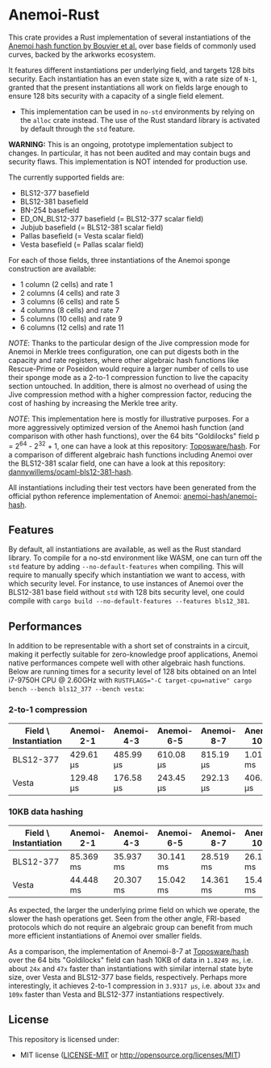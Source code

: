 # Anemoi-Rust

This crate provides a Rust implementation of several instantiations of the [Anemoi hash function by Bouvier et al.](https://eprint.iacr.org/2022/840.pdf) over base fields of commonly used curves, backed by the arkworks ecosystem.

It features different instantiations per underlying field, and targets 128 bits security. Each instantiation has an even state size `N`, with a rate size of `N-1`, granted that the present instantiations all work on fields
large enough to ensure 128 bits security with a capacity of a single field element.

* This implementation can be used in `no-std` environments by relying on the `alloc` crate instead. The use of the Rust standard library is activated by default through the `std` feature.

**WARNING:** This is an ongoing, prototype implementation subject to changes. In particular, it has not been audited and may contain bugs and security flaws. This implementation is NOT intended for production use.

The currently supported fields are:

* BLS12-377 basefield
* BLS12-381 basefield
* BN-254 basefield
* ED_ON_BLS12-377 basefield (= BLS12-377 scalar field)
* Jubjub basefield (= BLS12-381 scalar field)
* Pallas basefield (= Vesta scalar field)
* Vesta basefield (= Pallas scalar field)

For each of those fields, three instantiations of the Anemoi sponge construction are available:

* 1 column (2 cells) and rate 1
* 2 columns (4 cells) and rate 3
* 3 columns (6 cells) and rate 5
* 4 columns (8 cells) and rate 7
* 5 columns (10 cells) and rate 9
* 6 columns (12 cells) and rate 11

*NOTE*: Thanks to the particular design of the Jive compression mode for Anemoi in Merkle trees configuration, one can put digests both in the capacity and rate registers, where other algebraic hash functions like Rescue-Prime or Poseidon would require a larger number of cells to use their sponge mode as a 2-to-1 compression function to live the capacity section untouched. In addition, there is almost no overhead of using the Jive compression method with a
higher compression factor, reducing the cost of hashing by increasing the Merkle tree arity.

*NOTE*: This implementation here is mostly for illustrative purposes. For a more aggressively optimized version of the Anemoi hash function (and comparison with other hash functions), over the 64 bits "Goldilocks" field
p = 2<sup>64</sup> - 2<sup>32</sup> + 1, one can have a look at this repository: [Toposware/hash](https://github.com/toposware/hash/tree/anemoi). For a comparison of different algebraic
hash functions including Anemoi over the BLS12-381 scalar field, one can have a look at this repository: [dannywillems/ocaml-bls12-381-hash](https://github.com/dannywillems/ocaml-bls12-381-hash).

All instantiations including their test vectors have been generated from the official python reference implementation of Anemoi: [anemoi-hash/anemoi-hash](https://github.com/anemoi-hash/anemoi-hash).

## Features

By default, all instantiations are available, as well as the Rust standard library. To compile for a no-std environment like WASM, one can turn off the `std` feature
by adding `--no-default-features` when compiling. This will require to manually specify which instantiation we want to access, with which security level. For instance,
to use instances of Anemoi over the BLS12-381 base field without `std` with 128 bits security level, one could compile with
`cargo build --no-default-features --features bls12_381`.

## Performances

In addition to be representable with a short set of constraints in a circuit, making it perfectly suitable for zero-knowledge proof applications, Anemoi native performances compete well with other algebraic hash functions. Below are running times for a security level of 128 bits obtained on an Intel i7-9750H CPU @ 2.60GHz with `RUSTFLAGS="-C target-cpu=native" cargo bench --bench bls12_377 --bench vesta`:

### 2-to-1 compression

| Field \ Instantiation | Anemoi-2-1 | Anemoi-4-3 | Anemoi-6-5 | Anemoi-8-7 | Anemoi-10-9 | Anemoi-12-11 |
| ----------- | ----------- | ----------- | -------------- | ------------ | ------------ | ------------ |
| BLS12-377 | 429.61 µs | 485.99 µs | 610.08 µs | 815.19 µs | 1.0179 ms | 1.2245 ms |
| Vesta | 129.48 µs | 176.58 µs | 243.45 µs | 292.13 µs | 406.56 µs | 440.80 µs |

### 10KB data hashing

| Field \ Instantiation | Anemoi-2-1 | Anemoi-4-3 | Anemoi-6-5 | Anemoi-8-7 | Anemoi-10-9 | Anemoi-12-11 |
| ----------- | ----------- | ----------- | -------------- | ---------- | ------------ | ------------ |
| BLS12-377 | 85.369 ms | 35.937 ms | 30.141 ms | 28.519 ms | 26.151 ms | 24.766 ms |
| Vesta | 44.448 ms | 20.307 ms | 15.042 ms | 14.361 ms | 15.414 ms | 13.987 ms |

As expected, the larger the underlying prime field on which we operate, the slower the hash operations get. Seen from the other angle,
FRI-based protocols which do not require an algebraic group can benefit from much more efficient instantiations of Anemoi over smaller fields.

As a comparison, the implementation of Anemoi-8-7 at [Toposware/hash](https://github.com/toposware/hash/tree/anemoi) over the 64 bits "Goldilocks"
field can hash 10KB of data in `1.8249 ms`, i.e. about `24x` and `47x` faster than instantiations with similar internal state byte size,
over Vesta and BLS12-377 base fields, respectively. Perhaps more interestingly, it achieves 2-to-1 compression in `3.9317 µs`, i.e. about
`33x` and `109x` faster than Vesta and BLS12-377 instantiations respectively.

## License

This repository is licensed under:

* MIT license ([LICENSE-MIT](LICENSE-MIT) or <http://opensource.org/licenses/MIT>)
